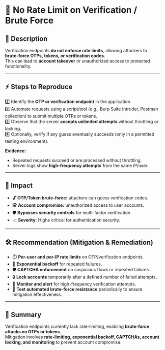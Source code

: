 # 🐞 No Rate Limit on Verification / Brute Force




## 📖 Description  
Verification endpoints **do not enforce rate limits**, allowing attackers to **brute-force OTPs, tokens, or verification codes**.  
This can lead to **account takeover** or unauthorized access to protected functionality.

---

## ⚡ Steps to Reproduce  
1️⃣ Identify the **OTP or verification endpoint** in the application.  
2️⃣ Automate requests using a script/tool (e.g., Burp Suite Intruder, Postman collection) to submit multiple OTPs or tokens.  
3️⃣ Observe that the server **accepts unlimited attempts** without throttling or locking.  
4️⃣ Optionally, verify if any guess eventually succeeds (only in a permitted testing environment).  

**Evidence:**  
- Repeated requests succeed or are processed without throttling.  
- Server logs show **high-frequency attempts** from the same IP/user.

---

## 🎯 Impact  
- 🔓 **OTP/Token brute-force:** attackers can guess verification codes.  
- 🕵️ **Account compromise:** unauthorized access to user accounts.  
- 🛡️ **Bypasses security controls** for multi-factor verification.  
- 📈 **Severity:** Highs critical for authentication security.

---

## 🛠️ Recommendation (Mitigation & Remediation)  
- ⏱️ **Per-user and per-IP rate limits** on OTP/verification endpoints.  
- 🔄 **Exponential backoff** for repeated failures.  
- 🛡️ **CAPTCHA enforcement** on suspicious flows or repeated failures.  
- 🔒 **Lock accounts** temporarily after a defined number of failed attempts.  
- 🧾 **Monitor and alert** for high-frequency verification attempts.  
- 🧪 **Test automated brute-force resistance** periodically to ensure mitigation effectiveness.

---

## 📝 Summary  
Verification endpoints currently lack rate-limiting, enabling **brute-force attacks on OTPs or tokens**.  
Mitigation involves **rate-limiting, exponential backoff, CAPTCHAs, account locking, and monitoring** to prevent account compromise.
